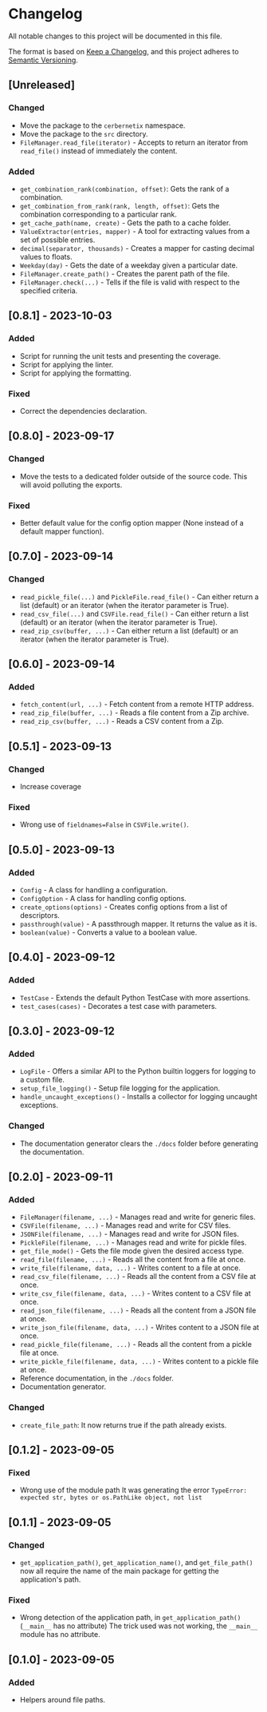 # Changelog

All notable changes to this project will be documented in this file.

The format is based on [Keep a Changelog](https://keepachangelog.com/en/1.0.0/),
and this project adheres to [Semantic Versioning](https://semver.org/spec/v2.0.0.html).

## [Unreleased]

### Changed

-   Move the package to the `cerbernetix` namespace.
-   Move the package to the `src` directory.
-   `FileManager.read_file(iterator)` - Accepts to return an iterator from `read_file()` instead of immediately the content.

### Added

-   `get_combination_rank(combination, offset)`: Gets the rank of a combination.
-   `get_combination_from_rank(rank, length, offset)`: Gets the combination corresponding to a particular rank.
-   `get_cache_path(name, create)` - Gets the path to a cache folder.
-   `ValueExtractor(entries, mapper)` - A tool for extracting values from a set of possible entries.
-   `decimal(separator, thousands)` - Creates a mapper for casting decimal values to floats.
-   `Weekday(day)` - Gets the date of a weekday given a particular date.
-   `FileManager.create_path()` - Creates the parent path of the file.
-   `FileManager.check(...)` - Tells if the file is valid with respect to the specified criteria.

## [0.8.1] - 2023-10-03

### Added

-   Script for running the unit tests and presenting the coverage.
-   Script for applying the linter.
-   Script for applying the formatting.

### Fixed

-   Correct the dependencies declaration.

## [0.8.0] - 2023-09-17

### Changed

-   Move the tests to a dedicated folder outside of the source code. This will avoid polluting the exports.

### Fixed

-   Better default value for the config option mapper (None instead of a default mapper function).

## [0.7.0] - 2023-09-14

### Changed

-   `read_pickle_file(...)` and `PickleFile.read_file()` - Can either return a list (default) or an iterator (when the iterator parameter is True).
-   `read_csv_file(...)` and `CSVFile.read_file()` - Can either return a list (default) or an iterator (when the iterator parameter is True).
-   `read_zip_csv(buffer, ...)` - Can either return a list (default) or an iterator (when the iterator parameter is True).

## [0.6.0] - 2023-09-14

### Added

-   `fetch_content(url, ...)` - Fetch content from a remote HTTP address.
-   `read_zip_file(buffer, ...)` - Reads a file content from a Zip archive.
-   `read_zip_csv(buffer, ...)` - Reads a CSV content from a Zip.

## [0.5.1] - 2023-09-13

### Changed

-   Increase coverage

### Fixed

-   Wrong use of `fieldnames=False` in `CSVFile.write()`.

## [0.5.0] - 2023-09-13

### Added

-   `Config` - A class for handling a configuration.
-   `ConfigOption` - A class for handling config options.
-   `create_options(options)` - Creates config options from a list of descriptors.
-   `passthrough(value)` - A passthrough mapper. It returns the value as it is.
-   `boolean(value)` - Converts a value to a boolean value.

## [0.4.0] - 2023-09-12

### Added

-   `TestCase` - Extends the default Python TestCase with more assertions.
-   `test_cases(cases)` - Decorates a test case with parameters.

## [0.3.0] - 2023-09-12

### Added

-   `LogFile` - Offers a similar API to the Python builtin loggers for logging to a custom file.
-   `setup_file_logging()` - Setup file logging for the application.
-   `handle_uncaught_exceptions()` - Installs a collector for logging uncaught exceptions.

### Changed

-   The documentation generator clears the `./docs` folder before generating the documentation.

## [0.2.0] - 2023-09-11

### Added

-   `FileManager(filename, ...)` - Manages read and write for generic files.
-   `CSVFile(filename, ...)` - Manages read and write for CSV files.
-   `JSONFile(filename, ...)` - Manages read and write for JSON files.
-   `PickleFile(filename, ...)` - Manages read and write for pickle files.
-   `get_file_mode()` - Gets the file mode given the desired access type.
-   `read_file(filename, ...)` - Reads all the content from a file at once.
-   `write_file(filename, data, ...)` - Writes content to a file at once.
-   `read_csv_file(filename, ...)` - Reads all the content from a CSV file at once.
-   `write_csv_file(filename, data, ...)` - Writes content to a CSV file at once.
-   `read_json_file(filename, ...)` - Reads all the content from a JSON file at once.
-   `write_json_file(filename, data, ...)` - Writes content to a JSON file at once.
-   `read_pickle_file(filename, ...)` - Reads all the content from a pickle file at once.
-   `write_pickle_file(filename, data, ...)` - Writes content to a pickle file at once.
-   Reference documentation, in the `./docs` folder.
-   Documentation generator.

### Changed

-   `create_file_path`: It now returns true if the path already exists.

## [0.1.2] - 2023-09-05

### Fixed

-   Wrong use of the module path
    It was generating the error `TypeError: expected str, bytes or os.PathLike object, not list`

## [0.1.1] - 2023-09-05

### Changed

-   `get_application_path()`, `get_application_name()`, and `get_file_path()` now all require the name of the main package for getting the application's path.

### Fixed

-   Wrong detection of the application path, in `get_application_path()` (`__main__` has no attribute)
    The trick used was not working, the `__main__` module has no attribute.

## [0.1.0] - 2023-09-05

### Added

-   Helpers around file paths.
